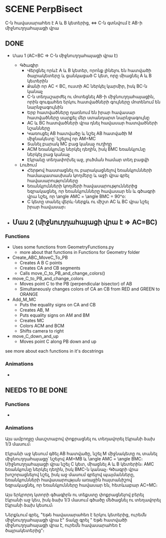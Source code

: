 # SCENE PerpBisect
C-ն հավասարահեռ է A և B կետերից, <=> C-ն գտնվում է AB-ի միջնուղղահայացի վրա
## DONE
- Մաս 1 (AC=BC => C-ն միջնուղղահայացի վրա է)
    - Գծագիր
        - Վերցնել որևէ A և B կետեր, որոնք լինելու են հատվածի ծայրակետերը և ցանկացած C կետ, որը միացնել A և B կետերին
        - Քանի որ AC < BC, ուստի AC ներկել կարմիր, իսկ BC-ն կանաչ
        - C-ն տեղաշարժել ու մոտեցնել AB-ի միջնուղղահայացին, որին զուգահեռ երկու հատվածների գույները մոտենում են նարնջագույնին
        - Երբ հատվածները դառնում են իրար հավասար հատվածները սարքել մեր ստանդարտ նարնջագույնը
        - AC և BC հատվածների վրա դնել հավասար հատվածների նշանները
        - Կառուցել AB հատվածը և նշել AB հատվածի M միջնակետը՝ նշելով որ AM=MC
        - Տանել բարակ MC բաց կանաչ ուղիղը
        - ACM եռանկյունը ներկել դեղին, իսկ BMC եռանկյունը ներկել բաց կանաչ
        - Էկրանը տեղափոխել աջ, լուծման համար տեղ բացվի
    - Լուծում
        - Հերթով հաստացնել ու բարակացնելով եռանկյունների համապատասխան կողմերը և աջի վրա գրել հավասարությունները
        - եռանկյունների կողմերի հավասարություններից եզրակացնել, որ եռանկյունները հավասար են և գծագրի վրա նշել, որ \angle AMC = \angle BMC = 90^o:
        - C կետը տանել վերև-ներքև ու միշտ AC և BC վրա նշել իրար հավասար։


- Մաս 2 (միջնուղղահայացի վրա է => AC=BC)
    - 

### Functions
- Uses some functions from GeometryFunctions.py
    - more about that functions in Functions for Geometry folder
- Create_ABC_MoveC_To_PB
    - Creates A B C points
    - Creates CA and CB segments
    - Calls move_C_to_PB_and_change_colors()
- move_C_to_PB_and_change_colors
    - Moves point C to the PB (perpendicular bisector) of AB
    - Simultaneously changes colors of CA an CB from RED and GREEN to ORANGE
- Add_M_MC
    - Puts the equality signs on CA and CB
    - Creates AB, M
    - Puts equality signs on AM and BM
    - Creates MC
    - Colors ACM and BCM
    - Shifts camera to right
- move_C_down_and_up
    - Moves point C along PB down and up

see more about each functions in it's docstrings

### Animations
- 

## NEEDS TO BE DONE

### Functions
- 

### Animations


Այս ամբողջը մասշտաբով փոքրացնել ու տեղավորել էկրանի ձախ 1/3 մասում։

Էկրանի աջ կեսում գծել AB հատվածը, նշել M միջնակետը ու տանել միջնուղղահայացը՝ նշելով AM=MB և \angle AMC = \angle BMC։ Միջնուղղահայացի վրա նշել C կետ, միացնել A և B կետերին։
AMC եռանկյունը ներկել դեղին, իսկ BMC-ն կանաչ։ Գծագրի վրա խոշորացնելով նշել, իսկ աջ մասում գրելով  պայմանները, եռանկյունների հավասարության առաջին հայտանիշով եզրակացնել, որ եռանկյունները հավասար են, հետևաբար AC=MC։

Այս երկրորդ կտորի գծագիրն ու տեքստը փոքրացնելով բերել էկրանի աջ կես, իսկ ձախ 1/3 մասում գծածը մեծացնել ու տեղավորել էկրանի ձախ կեսում։


Ներքևում գրել, "Եթե հավասարահեռ է երկու կետերից, ուրեմն միջնուղղահայացի վրա է"
Տակը գրել   " Եթե հատվածի միջնուղղահայացի վրա է, ուրեմն հավասարահեռ է ծայրակետերից"։

